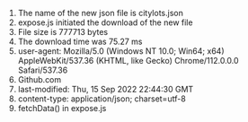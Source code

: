 1. The name of the new json file is citylots.json
2. expose.js initiated the download of the new file
3. File size is 777713 bytes
4. The download time was 75.27 ms
5. user-agent: Mozilla/5.0 (Windows NT 10.0; Win64; x64) AppleWebKit/537.36 (KHTML, like Gecko) Chrome/112.0.0.0 Safari/537.36
6. Github.com
7. last-modified: Thu, 15 Sep 2022 22:44:30 GMT
8. content-type: application/json; charset=utf-8
9. fetchData() in expose.js